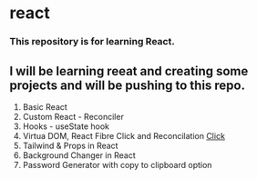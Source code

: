 # react
### This repository is for learning React.
## I will be learning reeat and creating some projects and will be pushing to this repo.

1. Basic React
2. Custom React - Reconciler
3. Hooks - useState hook
4. Virtua DOM, React Fibre Click and Reconcilation
    [Click](https://github.com/acdlite/react-fiber-architecture)
5. Tailwind & Props in React
6. Background Changer in React
7. Password Generator with copy to clipboard option
